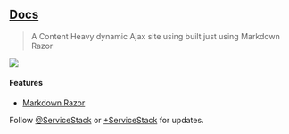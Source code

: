 
## [Docs](https://github.com/ServiceStackApps/Docs)

> A Content Heavy dynamic Ajax site using built just using Markdown Razor

![](https://raw.githubusercontent.com/ServiceStack/Assets/master/img/livedemos/docs.png)

#### Features

 - [Markdown Razor](https://github.com/ServiceStack/ServiceStack/wiki/Markdown-Razor)

Follow [@ServiceStack](http://twitter.com) or [+ServiceStack](https://plus.google.com/u/0/communities/112445368900682590445) for updates.
